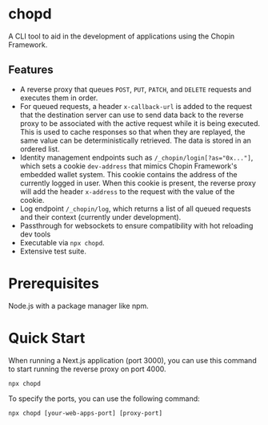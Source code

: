 # chopd

A CLI tool to aid in the development of applications using the Chopin Framework.

## Features
- A reverse proxy that queues `POST`, `PUT`, `PATCH`, and `DELETE` requests and executes them in order.
- For queued requests, a header `x-callback-url` is added to the request that the destination server can use to send data back to the reverse proxy to be associated with the active request while it is being executed. This is used to cache responses so that when they are replayed, the same value can be deterministically retrieved. The data is stored in an ordered list.
- Identity management endpoints such as `/_chopin/login[?as="0x..."]`, which sets a cookie `dev-address` that mimics Chopin Framework's embedded wallet system. This cookie contains the address of the currently logged in user. When this cookie is present, the reverse proxy will add the header `x-address` to the request with the value of the cookie.
- Log endpoint `/_chopin/log`, which returns a list of all queued requests and their context (currently under development).
- Passthrough for websockets to ensure compatibility with hot reloading dev tools
- Executable via `npx chopd`.
- Extensive test suite.

# Prerequisites

Node.js with a package manager like npm.

# Quick Start
When running a Next.js application (port 3000), you can use this command to start running the reverse proxy on port 4000.
```
npx chopd
```

To specify the ports, you can use the following command:
```
npx chopd [your-web-apps-port] [proxy-port]
```
